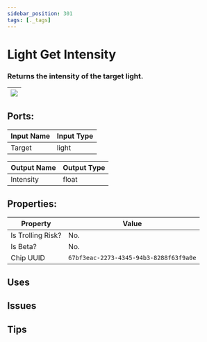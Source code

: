 ```yaml
---
sidebar_position: 301
tags: [._tags]
---
```


# Light Get Intensity


### Returns the intensity of the target light.

| ![](https://images-ext-2.discordapp.net/external/MPmIaQzlEPmgGWlgi-WxBBXt0Bjv_zWPkg1y1f_sy3s/https/www.recroomcircuits.com/image/circuit/absolute-value?width=206&height=108) |
|-----|

## Ports:

| Input Name | Input Type |
|-----------|-----------|
| Target | light |

| Output Name | Output Type |
|-----------|-----------|
| Intensity | float |

## Properties:

| Property  | Value |
|-------------------|-----------|
| Is Trolling Risk? | No. |
| Is Beta? | No. |
| Chip UUID | `67bf3eac-2273-4345-94b3-8288f63f9a0e` |

## Uses

## Issues

## Tips